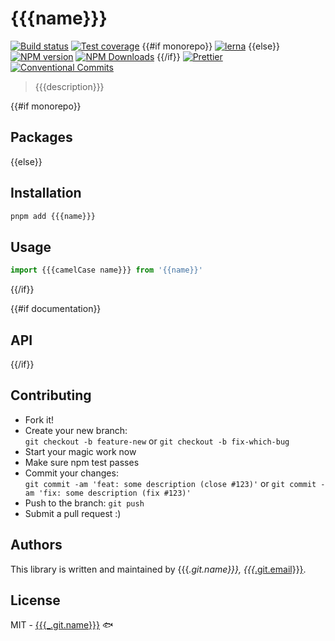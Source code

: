 # {{{name}}}

[![Build status](https://img.shields.io/github/workflow/status/{{{_.git.name}}}/{{{name}}}/CI/master?style=flat-square)](https://github.com/{{{_.git.name}}}/{{{name}}}/actions)
[![Test coverage](https://img.shields.io/codecov/c/github/{{{_.git.name}}}/{{{name}}}/master.svg?style=flat-square)](https://codecov.io/github/{{{_.git.name}}}/{{{name}}}?branch=master)
{{#if monorepo}}
[![lerna](https://img.shields.io/badge/maintained%20with-lerna-cc00ff.svg?style=flat-square)](https://lernajs.io/)
{{else}}
[![NPM version](https://img.shields.io/npm/v/{{{name}}}.svg?style=flat-square)](https://www.npmjs.com/package/{{{name}}})
[![NPM Downloads](https://img.shields.io/npm/dm/{{{name}}}.svg?style=flat-square&maxAge=43200)](https://www.npmjs.com/package/{{{name}}})
{{/if}}
[![Prettier](https://img.shields.io/badge/code_style-prettier-ff69b4.svg?style=flat-square)](https://prettier.io/)
[![Conventional Commits](https://img.shields.io/badge/Conventional%20Commits-1.0.0-yellow.svg?style=flat-square)](https://conventionalcommits.org)

> {{{description}}}

{{#if monorepo}}
## Packages
{{else}}
## Installation

```bash
pnpm add {{{name}}}
```

## Usage

```javascript
import {{{camelCase name}}} from '{{name}}'
```
{{/if}}

{{#if documentation}}

## API

{{/if}}

## Contributing

- Fork it!
- Create your new branch:  
  `git checkout -b feature-new` or `git checkout -b fix-which-bug`
- Start your magic work now
- Make sure npm test passes
- Commit your changes:  
  `git commit -am 'feat: some description (close #123)'` or `git commit -am 'fix: some description (fix #123)'`
- Push to the branch: `git push`
- Submit a pull request :)

## Authors

This library is written and maintained by {{{_.git.name}}}, <a href="mailto:{{{_.git.email}}}">{{{_.git.email}}}</a>.

## License

MIT - [{{{_.git.name}}}](https://github.com/{{{_.git.name}}}) 🐟
